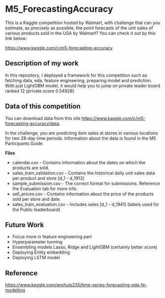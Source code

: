 # M5_ForecastingAccuracy

This is a Kaggle competition hosted by Walmart, with challenge that can you estimate, as precisely as possible, the point forecasts of the unit sales of various products sold in the USA by Walmart?
You can check it out by this link below:

https://www.kaggle.com/c/m5-forecasting-accuracy

## Description of my work
In this repository, I deployed a framework for this competition such as fetching data, eda, feature engineering, preparing model and prediction. With just LightGBM model, it would help you to jump on private leader board ranked 12 (private score 0.54928).

## Data of this competition
You can download data from this site https://www.kaggle.com/c/m5-forecasting-accuracy/data.

In the challenge, you are predicting item sales at stores in various locations for two 28-day time periods. Information about the data is found in the M5 Participants Guide.

**Files**

- calendar.csv - Contains information about the dates on which the products are sold.
- sales_train_validation.csv - Contains the historical daily unit sales data per product and store [d_1 - d_1913]
- sample_submission.csv - The correct format for submissions. Reference the Evaluation tab for more info.
- sell_prices.csv - Contains information about the price of the products sold per store and date.
- sales_train_evaluation.csv - Includes sales [d_1 - d_1941] (labels used for the Public leaderboard)

## Future Work

- Focus more in feature engineering part
- Hyperparameter tunning
- Ensembling models Lasso, Ridge and LightGBM (certainly better score)
- Deploying Entity embedding
- Deploying LSTM model

## Reference

https://www.kaggle.com/anshuls235/time-series-forecasting-eda-fe-modelling
